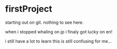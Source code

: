 # firstProject
starting out on git. nothing to see here.

when i stopped whaling on jp i finaly got lucky on en!

i still have a lot to learn
this is still confusing for me...











